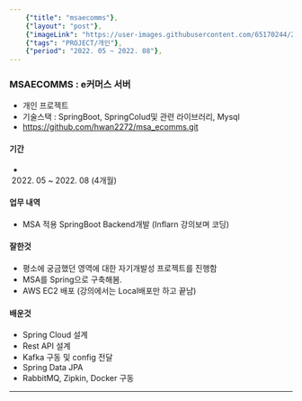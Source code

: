 ```yaml
---
    {"title": "msaecomms"},
    {"layout": "post"},
    {"imageLink": "https://user-images.githubusercontent.com/65170244/222345379-db443a34-9537-4bdd-8999-1061a0eed245.png"},
    {"tags": "PROJECT/개인"},
    {"period": "2022. 05 ~ 2022. 08"},
---
```


### MSAECOMMS : e커머스 서버

- 개인 프로젝트
- 기술스택 : SpringBoot, SpringColud및 관련 라이브러리, Mysql
- https://github.com/hwan2272/msa_ecomms.git

#### 기간

- 2022. 05 ~ 2022. 08 (4개월)

#### 업무 내역

- MSA 적용 SpringBoot Backend개발 (Inflarn 강의보며 코딩)

#### 잘한것

- 평소에 궁금했던 영역에 대한 자기개발성 프로젝트를 진행함
- MSA를 Spring으로 구축해봄.
- AWS EC2 배포 (강의에서는 Local배포만 하고 끝남)

#### 배운것

- Spring Cloud 설계
- Rest API 설계
- Kafka 구동 및 config 전달
- Spring Data JPA
- RabbitMQ, Zipkin, Docker 구동

---
